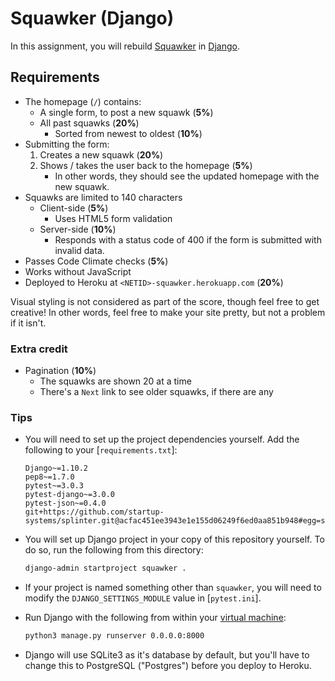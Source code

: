 # Squawker (Django)

In this assignment, you will rebuild [Squawker](https://github.com/startup-systems/squawker) in [Django](https://www.djangoproject.com/).

## Requirements

* The homepage (`/`) contains:
    * A single form, to post a new squawk (**5%**)
    * All past squawks (**20%**)
        * Sorted from newest to oldest (**10%**)
* Submitting the form:
    1. Creates a new squawk (**20%**)
    1. Shows / takes the user back to the homepage (**5%**)
        * In other words, they should see the updated homepage with the new squawk.
* Squawks are limited to 140 characters
    * Client-side (**5%**)
        * Uses HTML5 form validation
    * Server-side (**10%**)
        * Responds with a status code of 400 if the form is submitted with invalid data.
* Passes Code Climate checks (**5%**)
* Works without JavaScript
* Deployed to Heroku at `<NETID>-squawker.herokuapp.com` (**20%**)

Visual styling is not considered as part of the score, though feel free to get creative! In other words, feel free to make your site pretty, but not a problem if it isn't.

### Extra credit

* Pagination (**10%**)
    * The squawks are shown 20 at a time
    * There's a `Next` link to see older squawks, if there are any

### Tips

* You will need to set up the project dependencies yourself. Add the following to your [`requirements.txt`]:

    ```
    Django~=1.10.2
    pep8~=1.7.0
    pytest~=3.0.3
    pytest-django~=3.0.0
    pytest-json~=0.4.0
    git+https://github.com/startup-systems/splinter.git@acfac451ee3943e1e155d06249f6ed0aa851b948#egg=splinter[django]
    ```

* You will set up Django project in your copy of this repository yourself. To do so, run the following from this directory:

    ```sh
    django-admin startproject squawker .
    ```

* If your project is named something other than `squawker`, you will need to modify the `DJANGO_SETTINGS_MODULE` value in [`pytest.ini`].
* Run Django with the following from within your [virtual machine](https://github.com/startup-systems/vm):

    ```sh
    python3 manage.py runserver 0.0.0.0:8000
    ```

* Django will use SQLite3 as it's database by default, but you'll have to change this to PostgreSQL ("Postgres") before you deploy to Heroku.
